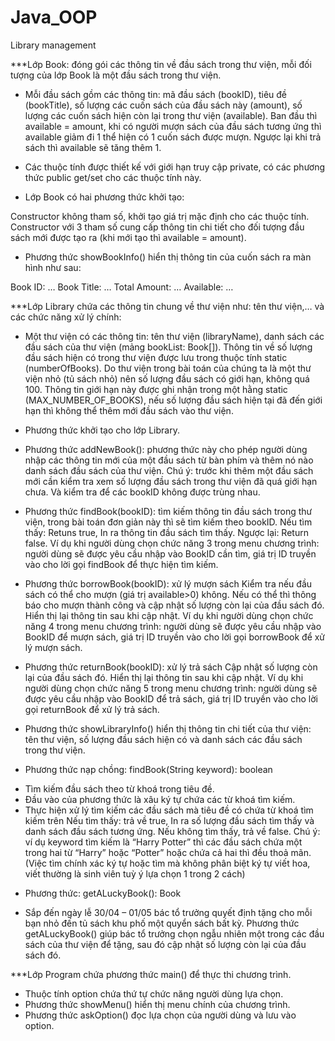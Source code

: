 # Java_OOP
Library management

***Lớp Book: đóng gói các thông tin về đầu sách trong thư viện, mỗi đối tượng của lớp Book là một đầu sách trong thư viện.

+ Mỗi đầu sách gồm các thông tin: mã đầu sách (bookID), tiêu đề (bookTitle), số lượng các cuốn sách của đầu sách này (amount), số lượng các cuốn sách hiện còn lại trong thư viện (available). Ban đầu thì available = amount, khi có người mượn sách của đầu sách tương ứng thì available giảm đi 1 thể hiện có 1 cuốn sách được mượn. Ngược lại khi trả sách thì available sẽ tăng thêm 1. 

+ Các thuộc tính được thiết kế với giới hạn truy cập private, có các phương thức public get/set cho các thuộc tính này.
+ Lớp Book có hai phương thức khởi tạo: 

Constructor không tham số, khởi tạo giá trị mặc định cho các thuộc tính.
Constructor với 3 tham số cung cấp thông tin chi tiết cho đối tượng đầu sách mới được tạo ra (khi mới tạo thì available = amount). 

+ Phương thức showBookInfo() hiển thị thông tin của cuốn sách ra màn hình như sau: 

Book ID: … 
Book Title: … 
Total Amount: … 
Available: … 

***Lớp Library chứa các thông tin chung về thư viện như: tên thư viện,… và các chức năng xử lý chính:
+ Một thư viện có các thông tin: tên thư viện (libraryName), danh sách các đầu sách của thư viện (mảng bookList: Book[]). Thông tin về số lượng đầu sách hiện có trong thư viện được lưu trong thuộc tính static (numberOfBooks). Do thư viện trong bài toán của chúng ta là một thư viện nhỏ (tủ sách nhỏ) nên số lượng đầu sách có giới hạn, không quá 100. Thông tin giới hạn này được ghi nhận trong một hằng static (MAX_NUMBER_OF_BOOKS), nếu số lượng đầu sách hiện tại đã đến giới hạn thì không thể thêm mới đầu sách vào thư viện. 

+ Phương thức khởi tạo cho lớp Library.

+ Phương thức addNewBook(): phương thức này cho phép người dùng nhập các thông tin mới của một đầu sách từ bàn phím và thêm nó nào danh sách đầu sách của thư viện. Chú ý: trước khi thêm một đầu sách mới cần kiểm tra xem số lượng đầu sách trong thư viện đã quá giới hạn chưa. Và kiểm tra để các bookID không được trùng nhau. 

+ Phương thức findBook(bookID): tìm kiếm thông tin đầu sách trong thư viện, trong bài toán đơn giản này thì sẽ tìm kiếm theo bookID.
        Nếu tìm thấy: 
            Retuns true, In ra thông tin đầu sách tìm thấy.
        Ngược lại: 
            Return false.
Ví dụ khi người dùng chọn chức năng 3 trong menu chương trình: người dùng sẽ được yêu cầu nhập vào BookID cần tìm, giá trị ID truyền vào cho lời gọi findBook để thực hiện tìm kiếm.

+ Phương thức borrowBook(bookID): xử lý mượn sách 
Kiểm tra nếu đầu sách có thể cho mượn (giá trị available>0) không.
Nếu có thể thì thông báo cho mượn thành công và cập nhật số lượng còn lại của đầu sách đó.
Hiển thị lại thông tin sau khi cập nhật. 
Ví dụ khi người dùng chọn chức năng 4 trong menu chương trình: người dùng sẽ được yêu cầu nhập vào BookID để mượn sách, giá trị ID truyền vào cho lời gọi borrowBook để xử lý mượn sách. 
 
+ Phương thức returnBook(bookID): xử lý trả sách 
Cập nhật số lượng còn lại của đầu sách đó.
Hiển thị lại thông tin sau khi cập nhật. 
Ví dụ khi người dùng chọn chức năng 5 trong menu chương trình: người dùng sẽ được yêu cầu nhập vào BookID để trả sách, giá trị ID truyền vào cho lời gọi returnBook để xử lý trả sách. 

+ Phương thức showLibraryInfo() hiển thị thông tin chi tiết của thư viện: tên thư viện, số lượng đầu sách hiện có và danh sách các đầu sách trong thư viện.

+ Phương thức nạp chồng: findBook(String keyword): boolean 
- Tìm kiếm đầu sách theo từ khoá trong tiêu đề.
- Đầu vào của phương thức là xâu ký tự chứa các từ khoá tìm kiếm.
- Thực hiện xử lý tìm kiếm các đầu sách mà tiêu đề có chứa từ khoá tìm kiếm trên 
      Nếu tìm thấy: trả về true, In ra số lượng đầu sách tìm thấy và danh sách đầu sách tương ứng.
      Nếu không tìm thấy, trả về false.
Chú ý: ví dụ keyword tìm kiếm là “Harry Potter” thì các đầu sách chứa một trong hai từ “Harry” hoặc “Potter” hoặc chứa cả hai thì đều thoả mãn. 
(Việc tìm chính xác ký tự hoặc tìm mà không phân biệt ký tự viết hoa, viết thường là sinh viên tuỳ ý lựa chọn 1 trong 2 cách)

+ Phương thức: getALuckyBook(): Book 

- Sắp đến ngày lễ 30/04 – 01/05 bác tổ trưởng quyết định tặng cho mỗi bạn nhỏ đến tủ sách khu phố một quyển sách bất kỳ. Phương thức getALuckyBook() giúp bác tổ trưởng chọn ngẫu nhiên một trong các đầu sách của thư viện để tặng, sau đó cập nhật số lượng còn lại của đầu sách đó. 

***Lớp Program chứa phương thức main() để thực thi chương trình.

+ Thuộc tính option chứa thứ tự chức năng người dùng lựa chọn.
+ Phương thức showMenu() hiển thị menu chính của chương trình.
+ Phương thức askOption() đọc lựa chọn của người dùng và lưu vào option. 
